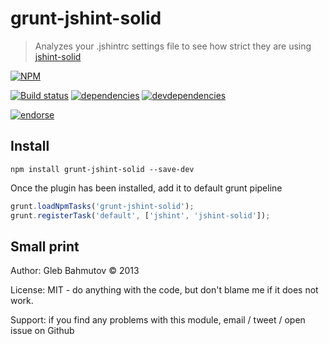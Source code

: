 # grunt-jshint-solid

> Analyzes your .jshintrc settings file to see how strict they are using
[jshint-solid](https://github.com/bahmutov/jshint-solid)

[![NPM][grunt-jshint-solid-icon]][grunt-jshint-solid-url]

[![Build status][grunt-jshint-solid-ci-image]][grunt-jshint-solid-ci-url]
[![dependencies][grunt-jshint-solid-dependencies-image]][grunt-jshint-solid-dependencies-url]
[![devdependencies][grunt-jshint-solid-devdependencies-image]][grunt-jshint-solid-devdependencies-url]

[![endorse][endorse-image]][endorse-url]

## Install

```shell
npm install grunt-jshint-solid --save-dev
```

Once the plugin has been installed, add it to default grunt pipeline

```js
grunt.loadNpmTasks('grunt-jshint-solid');
grunt.registerTask('default', ['jshint', 'jshint-solid']);
```

## Small print

Author: Gleb Bahmutov &copy; 2013

License: MIT - do anything with the code, but don't blame me if it does not work.

Support: if you find any problems with this module, email / tweet / open issue on Github

[grunt-jshint-solid-icon]: https://nodei.co/npm/grunt-jshint-solid.png?downloads=true
[grunt-jshint-solid-url]: https://npmjs.org/package/grunt-jshint-solid
[grunt-jshint-solid-ci-image]: https://travis-ci.org/bahmutov/grunt-jshint-solid.png?branch=master
[grunt-jshint-solid-ci-url]: https://travis-ci.org/bahmutov/grunt-jshint-solid
[grunt-jshint-solid-dependencies-image]: https://david-dm.org/bahmutov/grunt-jshint-solid.png
[grunt-jshint-solid-dependencies-url]: https://david-dm.org/bahmutov/grunt-jshint-solid
[grunt-jshint-solid-devdependencies-image]: https://david-dm.org/bahmutov/grunt-jshint-solid/dev-status.png
[grunt-jshint-solid-devdependencies-url]: https://david-dm.org/bahmutov/grunt-jshint-solid#info=devDependencies
[endorse-image]: https://api.coderwall.com/bahmutov/endorsecount.png
[endorse-url]: https://coderwall.com/bahmutov

